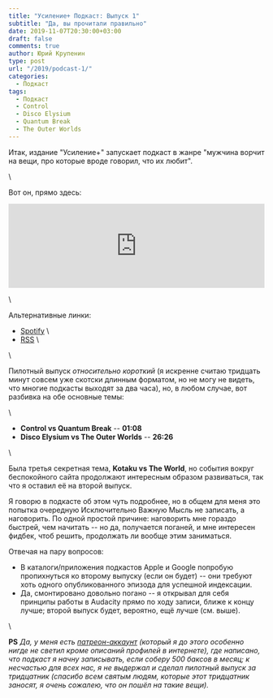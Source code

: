 ```yaml
---
title: "Усиление+ Подкаст: Выпуск 1"
subtitle: "Да, вы прочитали правильно"
date: 2019-11-07T20:30:00+03:00
draft: false
comments: true
author: Юрий Крупенин
type: post
url: "/2019/podcast-1/"
categories:
  - Подкаст
tags:
  - Подкаст
  - Control
  - Disco Elysium
  - Quantum Break
  - The Outer Worlds
---
```


Итак, издание "Усиление+" запускает подкаст в жанре "мужчина ворчит на вещи, про которые вроде говорил, что их любит".

\

Вот он, прямо здесь:

<iframe width="100%" height="166" scrolling="no" frameborder="no" allow="autoplay" src="https://w.soundcloud.com/player/?url=https%3A//api.soundcloud.com/tracks/709301053&color=%23ff5500&auto_play=false&hide_related=false&show_comments=true&show_user=true&show_reposts=false&show_teaser=true"></iframe>

\

Альтернативные линки:

* [Spotify](https://open.spotify.com/episode/3XrAlvTtpoH2kfTKXoiVuI) \
* [RSS](http://feeds.soundcloud.com/users/soundcloud:users:23433294/sounds.rss) \

\

Пилотный выпуск _относительно короткий_ (я искренне считаю тридцать минут совсем уже скотски длинным форматом, но не могу не видеть, что многие подкасты выходят за два часа), но, в любом случае, вот разбивка на обе основные темы:

\

* **Control vs Quantum Break** -- **01:08**
* **Disco Elysium vs The Outer Worlds** -- **26:26**

\

Была третья секретная тема, **Kotaku vs The World**, но события вокруг беспокойного сайта продолжают интересным образом развиваться, так что я оставил её на второй выпуск.

Я говорю в подкасте об этом чуть подробнее, но в общем для меня это попытка очередную Исключительно Важную Мысль не записать, а наговорить. По одной простой причине: наговорить мне гораздо быстрей, чем начитать -- но да, получается поганей, и мне интересен фидбек, чтоб решить, продолжать ли вообще этим заниматься.

Отвечая на пару вопросов:

* В каталоги/приложения подкастов Apple и Google попробую пропихнуться ко второму выпуску (если он будет) -- они требуют хоть одного опубликованного эпизода для успешной индексации.
* Да, смонтировано довольно погано -- я открывал для себя принципы работы в Audacity прямо по ходу записи, ближе к концу лучше; второй выпуск будет, вероятно, ещё лучше (см. выше).

\

**PS** _Да, у меня есть [патреон-аккаунт](https://patreon.com/yurikrupenin) (который я до этого особенно нигде не светил кроме описаний профилей в интернете), где написано, что подкаст я начну записывать, если соберу 500 баксов в месяц; к несчастью для всех нас, я не выдержал и сделал пилотный выпуск за тридцатник (спасибо всем святым людям, которые этот тридцатник заносят, я очень сожалею, что он пошёл на такие вещи)._

